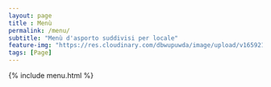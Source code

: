 ```yaml
---
layout: page
title : Menù
permalink: /menu/
subtitle: "Menù d'asporto suddivisi per locale"
feature-img: "https://res.cloudinary.com/dbwupuwda/image/upload/v1659219506/pizzascura_h2ax4a.png"
tags: [Page]
---
```

{% include menu.html %}
